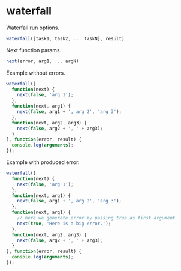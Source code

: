 waterfall
=========

Waterfall run options.

```javascript
waterfall([task1, task2, ... taskN], result)
```

Next function params.

```javascript
next(error, arg1, ... argN)
```

Example without errors.

```javascript
waterfall([
  function(next) {
    next(false, 'arg 1');
  },
  function(next, arg1) {
    next(false, arg1 + ', arg 2', 'arg 3');
  },
  function(next, arg2, arg3) {
    next(false, arg2 + ', ' + arg3);
  }
], function(error, result) {
  console.log(arguments);
});
```

Example with produced error.

```javascript
waterfall([
  function(next) {
    next(false, 'arg 1');
  },
  function(next, arg1) {
    next(false, arg1 + ', arg 2', 'arg 3');
  },
  function(next, arg1) {
    // here we generate error by passing true as first argument
    next(true, 'Here is a big error.');
  },
  function(next, arg2, arg3) {
    next(false, arg2 + ', ' + arg3);
  }
], function(error, result) {
  console.log(arguments);
});
```
